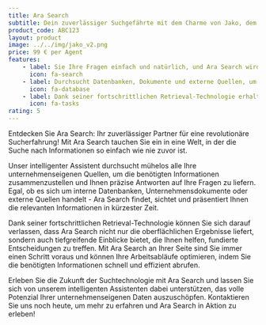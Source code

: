 ```yaml
---
title: Ara Search
subtitle: Dein zuverlässiger Suchgefährte mit dem Charme von Jako, dem Graupapagei
product_code: ABC123
layout: product
image: ../../img/jako_v2.png
price: 99 € per Agent
features:
    - label: Sie Ihre Fragen einfach und natürlich, und Ara Search wird Ihre Anfragen verstehen und präzise Antworten aus verschiedenen unternehmenseigenen Quellen zusammenstellen.
      icon: fa-search
    - label: Durchsucht Datenbanken, Dokumente und externe Quellen, um Ihnen alle relevanten Informationen zu liefern
      icon: fa-database
    - label: Dank seiner fortschrittlichen Retrieval-Technologie erhalten Sie nicht nur oberflächliche Ergebnisse, sondern auch tiefgreifende Einblicke, die es Ihnen ermöglichen, Ihre Arbeitsabläufe zu optimieren und Ihre Ziele schneller zu erreichen.
      icon: fa-tasks
rating: 5
---
```


Entdecken Sie Ara Search: Ihr zuverlässiger Partner für eine revolutionäre Sucherfahrung! Mit Ara Search tauchen Sie ein in eine Welt, in der die Suche nach Informationen so einfach wie nie zuvor ist.

Unser intelligenter Assistent durchsucht mühelos alle Ihre unternehmenseigenen Quellen, um die benötigten Informationen zusammenzustellen und Ihnen präzise Antworten auf Ihre Fragen zu liefern. Egal, ob es sich um interne Datenbanken, Unternehmensdokumente oder externe Quellen handelt - Ara Search findet, sichtet und präsentiert Ihnen die relevanten Informationen in kürzester Zeit.

Dank seiner fortschrittlichen Retrieval-Technologie können Sie sich darauf verlassen, dass Ara Search nicht nur die oberflächlichen Ergebnisse liefert, sondern auch tiefgreifende Einblicke bietet, die Ihnen helfen, fundierte Entscheidungen zu treffen. Mit Ara Search an Ihrer Seite sind Sie immer einen Schritt voraus und können Ihre Arbeitsabläufe optimieren, indem Sie die benötigten Informationen schnell und effizient abrufen.

Erleben Sie die Zukunft der Suchtechnologie mit Ara Search und lassen Sie sich von unserem intelligenten Assistenten dabei unterstützen, das volle Potenzial Ihrer unternehmenseigenen Daten auszuschöpfen. Kontaktieren Sie uns noch heute, um mehr zu erfahren und Ara Search in Aktion zu erleben!